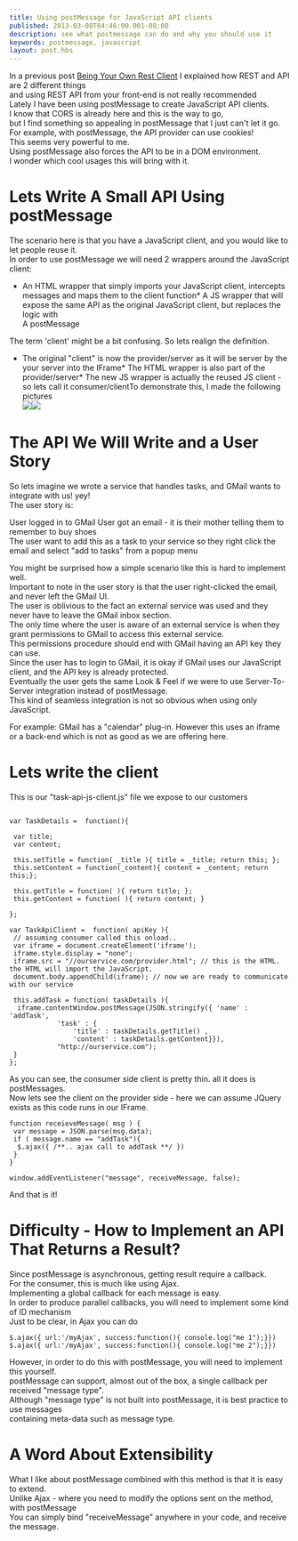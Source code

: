 ```yaml
---
title: Using postMessage for JavaScript API clients
published: 2013-03-08T04:46:00.001-08:00
description: see what postmessage can do and why you should use it
keywords: postmessage, javascript
layout: post.hbs
---
```



In a previous post [Being Your Own Rest Client](/2013/02/being-your-own-rest-client.html "Being Your Own Rest Client")
I explained how REST and API are 2 different things  
and using REST API from your front-end is not really recommended  
Lately I have been using postMessage to create JavaScript API clients.  
I know that CORS is already here and this is the way to go,  
but I find something so appealing in postMessage that I just can't let it go.  
For example, with postMessage, the API provider can use cookies!  
This seems very powerful to me.  
Using postMessage also forces the API to be in a DOM environment.  
I wonder which cool usages this will bring with it.  

# Lets Write A Small API Using postMessage

The scenario here is that you have a JavaScript client, and you would like to let people reuse it.  
In order to use postMessage we will need 2 wrappers around the JavaScript client:

*   An HTML wrapper that simply imports your JavaScript client, intercepts messages and maps them to the client function*   A JS wrapper that will expose the same API as the original JavaScript client, but replaces the logic with  
    A postMessage

The term 'client' might be a bit confusing. So lets realign the definition.

*   The original "client" is now the provider/server as it will be server by the your server into the IFrame*   The HTML wrapper is also part of the provider/server*   The new JS wrapper is actually the reused JS client - so lets call it consumer/clientTo demonstrate this, I made the following pictures  
[![](http://2.bp.blogspot.com/-xUIW4kuhdSE/UTndT-EX88I/AAAAAAAAVO4/GF2y-ba8aZ4/s320/architecture_overview.png)](http://2.bp.blogspot.com/-xUIW4kuhdSE/UTndT-EX88I/AAAAAAAAVO4/GF2y-ba8aZ4/s1600/architecture_overview.png)[![](http://2.bp.blogspot.com/-eJRxoayuLB4/UTndU1Ou6BI/AAAAAAAAVPA/ohGweweosHo/s320/gmail-demo.png)](http://2.bp.blogspot.com/-eJRxoayuLB4/UTndU1Ou6BI/AAAAAAAAVPA/ohGweweosHo/s1600/gmail-demo.png)

# The API We Will Write and a User Story

So lets imagine we wrote a service that handles tasks, and GMail wants to integrate with us! yey!  
The user story is:

User logged in to GMail
User got an email - it is their mother telling them to remember to buy shoes  
The user want to add this as a task to your service so they right click the email and select "add to tasks" from a popup menu  


You might be surprised how a simple scenario like this is hard to implement well.  
Important to note in the user story is that the user right-clicked the email, and never left the GMail UI.  
The user is oblivious to the fact an external service was used and they never have to leave the GMail inbox section.  
The only time where the user is aware of an external service is when they grant permissions to GMail to access this external service.  
This permissions procedure should end with GMail having an API key they can use.  
Since the user has to login to GMail, it is okay if GMail uses our JavaScript client, and the API key is already protected.  
Eventually the user gets the same Look & Feel if we were to use Server-To-Server integration instead of postMessage.  
This kind of seamless integration is not so obvious when using only JavaScript.  

For example: GMail has a "calendar" plug-in. However this uses an iframe or a back-end which is not as good as we are offering here.  

# Lets write the client

This is our "task-api-js-client.js" file we expose to our customers

```

var TaskDetails =  function(){  

 var title;  
 var content;  

 this.setTitle = function( _title ){ title = _title; return this; };  
 this.setContent = function(_content){ content = _content; return this;};  

 this.getTitle = function( ){ return title; };  
 this.getContent = function( ){ return content; }  

};  

var TaskApiClient =  function( apiKey ){  
 // assuming consumer called this onload..  
 var iframe = document.createElement('iframe');  
 iframe.style.display = "none";  
 iframe.src = "//ourservice.com/provider.html"; // this is the HTML. the HTML will import the JavaScript.  
 document.body.appendChild(iframe); // now we are ready to communicate with our service  

 this.addTask = function( taskDetails ){  
  iframe.contentWindow.postMessage(JSON.stringify({ 'name' : 'addTask',  
            'task' : {  
                'title' : taskDetails.getTitle() ,  
                'content' : taskDetails.getContent}}),  
            "http://ourservice.com");  
 }  
};  
```

As you can see, the consumer side client is pretty thin. all it does is postMessages.  
Now lets see the client on the provider side - here we can assume JQuery exists as this code runs in our IFrame.

```
function receieveMessage( msg ) {  
 var message = JSON.parse(msg.data);  
 if ( message.name == "addTask"){  
  $.ajax({ /**.. ajax call to addTask **/ })  
 }  
}  

window.addEventListener("message", receiveMessage, false);  
```

And that is it!

# Difficulty - How to Implement an API That Returns a Result?

Since postMessage is asynchronous, getting result require a callback.  
For the consumer, this is much like using Ajax.  
Implementing a global callback for each message is easy.  
In order to produce parallel callbacks, you will need to implement some kind of ID mechanism  
Just to be clear, in Ajax you can do

```
$.ajax({ url:'/myAjax', success:function(){ console.log("me 1");}})  
$.ajax({ url:'/myAjax', success:function(){ console.log("me 2");}})  
```

However, in order to do this with postMessage, you will need to implement this yourself.  
postMessage can support, almost out of the box, a single callback per received "message type".  
Although "message type" is not built into postMessage, it is best practice to use messages  
containing meta-data such as message type.  

# A Word About Extensibility

What I like about postMessage combined with this method is that it is easy to extend.  
Unlike Ajax - where you need to modify the options sent on the method, with postMessage  
You can simply bind "receiveMessage" anywhere in your code, and receive the message.  
